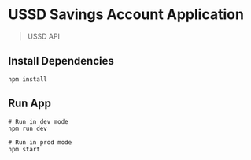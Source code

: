 # USSD Savings Account Application

> USSD API

## Install Dependencies

```
npm install
```

## Run App

```
# Run in dev mode
npm run dev

# Run in prod mode
npm start
```

